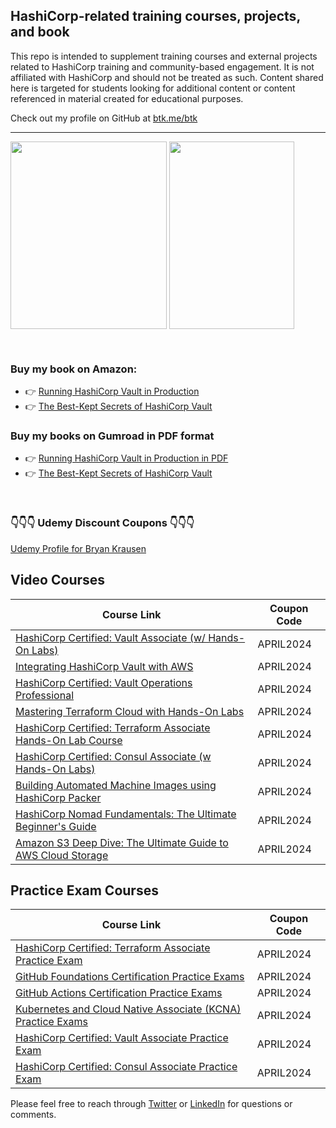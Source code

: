 ## HashiCorp-related training courses, projects, and book

This repo is intended to supplement training courses and external projects related to HashiCorp training and community-based engagement. It is not affiliated with HashiCorp and should not be treated as such. Content shared here is targeted for students looking for additional content or content referenced in material created for educational purposes.

Check out my profile on GitHub at [btk.me/btk](btk.me/btk)

*********************************************************************************

<a href="https://amzn.to/2UeUjAI"> <img align="center" alt="" src="https://images-na.ssl-images-amazon.com/images/I/41SXDY4t6-L._SX404_BO1,204,203,200_.jpg" width="250" height="300" /></a>
<a href="https://amzn.to/3HAw4pF"> <img align="center" alt="" src="https://m.media-amazon.com/images/I/41MY0+EHAbL._SX331_BO1,204,203,200_.jpg" width="200" height="300" /></a>

<br>

### **Buy my book on Amazon:**
- 👉 [Running HashiCorp Vault in Production](https://amzn.to/2UeUjAI)
- 👉 [The Best-Kept Secrets of HashiCorp Vault](https://amzn.to/3HAw4pF)

### **Buy my books on Gumroad in PDF format**
- 👉 [Running HashiCorp Vault in Production in PDF](https://gum.co/vaultbook/)
- 👉 [The Best-Kept Secrets of HashiCorp Vault](https://btkrausen.gumroad.com/l/secretsofvault)
<br>
 
### 👇👇👇 **Udemy Discount Coupons** 👇👇👇

[Udemy Profile for Bryan Krausen](https://www.udemy.com/user/bryan-krausen/ "Udemy Profile")

## Video Courses

| Course Link | Coupon Code |
| ----------- | ----------- |
| [HashiCorp Certified: Vault Associate (w/ Hands-On Labs)](https://btk.me/v) | APRIL2024 |
| [Integrating HashiCorp Vault with AWS](https://btk.me/vaws) | APRIL2024 |
| [HashiCorp Certified: Vault Operations Professional](https://btk.me/vp) | APRIL2024 |
| [Mastering Terraform Cloud with Hands-On Labs](https://btk.me/tfc) | APRIL2024 |
| [HashiCorp Certified: Terraform Associate Hands-On Lab Course](https://btk.me/tfhol) | APRIL2024 |
| [HashiCorp Certified: Consul Associate (w Hands-On Labs)](https://btk.me/c) | APRIL2024 |
| [Building Automated Machine Images using HashiCorp Packer](https://btk.me/p) | APRIL2024 |
| [HashiCorp Nomad Fundamentals: The Ultimate Beginner's Guide](https://btk.me/n) | APRIL2024 |
| [Amazon S3 Deep Dive: The Ultimate Guide to AWS Cloud Storage](https://btk.me/s3) | APRIL2024 |

## Practice Exam Courses
| Course Link | Coupon Code |
| ----------- | ----------- |
| [HashiCorp Certified: Terraform Associate Practice Exam](https://btk.me/tf) | APRIL2024 |
| [GitHub Foundations Certification Practice Exams](https://btk.me/ghp) | APRIL2024 |
| [GitHub Actions Certification Practice Exams](https://btk.me/gha) | APRIL2024 |
| [Kubernetes and Cloud Native Associate (KCNA) Practice Exams](https://btk.me/kcna) | APRIL2024 |
| [HashiCorp Certified: Vault Associate Practice Exam](https://btk.me/vpe) | APRIL2024 |
| [HashiCorp Certified: Consul Associate Practice Exam](https://btk.me/cpe) | APRIL2024 |

Please feel free to reach through [Twitter](https://twitter.com/btkrausen) or [LinkedIn](https://www.linkedin.com/in/bryan-krausen-5ab8794/) for questions or comments.
